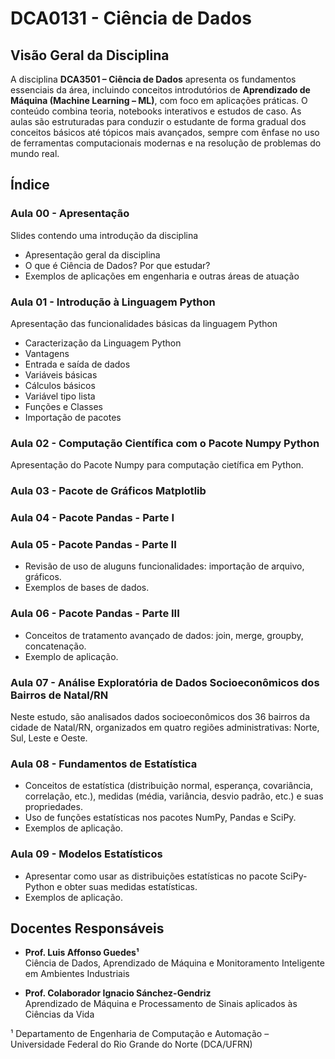 # DCA0131 - Ciência de Dados

## Visão Geral da Disciplina

A disciplina **DCA3501 – Ciência de Dados** apresenta os fundamentos essenciais da área, incluindo conceitos introdutórios de **Aprendizado de Máquina (Machine Learning – ML)**, com foco em aplicações práticas. O conteúdo combina teoria, notebooks interativos e estudos de caso. As aulas são estruturadas para conduzir o estudante de forma gradual dos conceitos básicos até tópicos mais avançados, sempre com ênfase no uso de ferramentas computacionais modernas e na resolução de problemas do mundo real.

## Índice

### Aula 00 - Apresentação

Slides contendo uma introdução da disciplina

- Apresentação geral da disciplina
- O que é Ciência de Dados? Por que estudar?
- Exemplos de aplicações em engenharia e outras áreas de atuação

### Aula 01 - Introdução à Linguagem Python

Apresentação das funcionalidades básicas da linguagem Python

- Caracterização da Linguagem Python
- Vantagens
- Entrada e saída de dados
- Variáveis básicas
- Cálculos básicos
- Variável tipo lista
- Funções e Classes
- Importação de pacotes

### Aula 02 - Computação Científica com o Pacote Numpy Python

Apresentação do Pacote Numpy para computação cietífica em Python.

### Aula 03 - Pacote de Gráficos Matplotlib

### Aula 04 - Pacote Pandas - Parte I

### Aula 05 - Pacote Pandas - Parte II

- Revisão de uso de aluguns funcionalidades: importação de arquivo, gráficos.
- Exemplos de bases de dados.

### Aula 06 - Pacote Pandas - Parte III

- Conceitos de tratamento avançado de dados: join, merge, groupby, concatenação.
- Exemplo de aplicação.

### Aula 07 - Análise Exploratória de Dados Socioeconômicos dos Bairros de Natal/RN

Neste estudo, são analisados dados socioeconômicos dos 36 bairros da cidade de Natal/RN, organizados em quatro regiões administrativas: Norte, Sul, Leste e Oeste.

### Aula 08 - Fundamentos de Estatística

- Conceitos de estatística (distribuição normal, esperança, covariância, correlação, etc.), medidas (média, variância, desvio padrão, etc.) e suas propriedades.
- Uso de funções estatísticas nos pacotes NumPy, Pandas e SciPy.
- Exemplos de aplicação.

### Aula 09 - Modelos Estatísticos

- Apresentar como usar as distribuições estatísticas no pacote SciPy-Python e obter suas medidas estatísticas.
- Exemplos de aplicação.

## Docentes Responsáveis

- **Prof. Luis Affonso Guedes¹**  
  Ciência de Dados, Aprendizado de Máquina e Monitoramento Inteligente em Ambientes Industriais  

- **Prof. Colaborador Ignacio Sánchez-Gendriz**  
  Aprendizado de Máquina e Processamento de Sinais aplicados às Ciências da Vida  

¹ Departamento de Engenharia de Computação e Automação – Universidade Federal do Rio Grande do Norte (DCA/UFRN)
